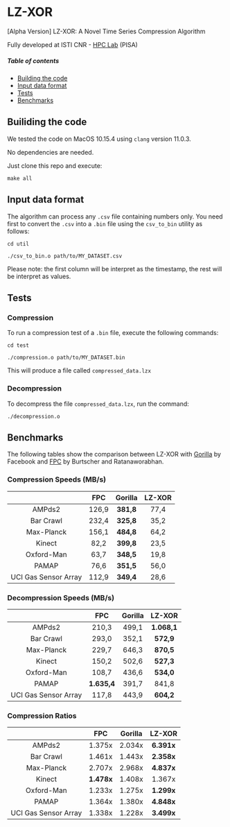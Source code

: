 # LZ-XOR
[Alpha Version] LZ-XOR: A Novel Time Series Compression Algorithm

Fully developed at ISTI CNR - [HPC Lab](http://hpc.isti.cnr.it) (PISA)

##### Table of contents
* [Building the code](#building-the-code)
* [Input data format](#input-data-format)
* [Tests](#tests)
* [Benchmarks](#benchmarks)


Builiding the code
-----------------
We tested the code on MacOS 10.15.4 using `clang` version 11.0.3. 

No dependencies are needed.

Just clone this repo and execute:

    make all


Input data format
-----------------
The algorithm can process any `.csv` file containing numbers only.
You need first to convert the `.csv` into a `.bin` file using the `csv_to_bin` utility as follows:

    cd util

    ./csv_to_bin.o path/to/MY_DATASET.csv

Please note: the first column will be interpret as the timestamp, the rest will be interpret as values.



Tests
-----------------
### Compression

To run a compression test of a `.bin` file, execute the following commands:

    cd test

    ./compression.o path/to/MY_DATASET.bin

This will produce a file called ``compressed_data.lzx``

### Decompression

To decompress the file ``compressed_data.lzx``, run the command:

    ./decompression.o

Benchmarks
-----------------
The following tables show the comparison between LZ-XOR with [Gorilla](https://www.vldb.org/pvldb/vol8/p1816-teller.pdf) by Facebook and [FPC](https://ieeexplore.ieee.org/document/4589203) by Burtscher and Ratanaworabhan.

### Compression Speeds (MB/s)

|                      |  FPC  | Gorilla | LZ-XOR |
|:--------------------:|:-----:|:-------:|:------:|
|        AMPds2        | 126,9 |  **381,8**  |  77,4  |
|       Bar Crawl      | 232,4 |  **325,8**  |  35,2  |
|      Max-Planck      | 156,1 |  **484,8**  |  64,2  |
|        Kinect        |  82,2 |  **399,8**  |  23,5  |
|      Oxford-Man      |  63,7 |  **348,5**  |  19,8  |
|         PAMAP        |  76,6 |  **351,5**  |  56,0  |
| UCI Gas Sensor Array | 112,9 |  **349,4**  |  28,6  |


### Decompression Speeds (MB/s)

|                      |   FPC   | Gorilla |  LZ-XOR |
|:--------------------:|:-------:|:-------:|:-------:|
|        AMPds2        |  210,3  |  499,1  | **1.068,1** |
|       Bar Crawl      |  293,0  |  352,1  |  **572,9**  |
|      Max-Planck      |  229,7  |  646,3  |  **870,5**  |
|        Kinect        |  150,2  |  502,6  |  **527,3** |
|      Oxford-Man      |  108,7  |  436,6  |  **534,0**  |
|         PAMAP        | **1.635,4** |  391,7  |  841,8  |
| UCI Gas Sensor Array |  117,8  |  443,9  |  **604,2**  |


### Compression Ratios

|                      |   FPC  | Gorilla | LZ-XOR |
|:--------------------:|:------:|:-------:|:------:|
|        AMPds2        | 1.375x |  2.034x | **6.391x** |
|       Bar Crawl      | 1.461x |  1.443x | **2.358x** |
|      Max-Planck      | 2.707x |  2.968x | **4.837x** |
|        Kinect        | **1.478x** |  1.408x | 1.367x |
|      Oxford-Man      | 1.233x |  1.275x | **1.299x** |
|         PAMAP        | 1.364x |  1.380x | **4.848x** |
| UCI Gas Sensor Array | 1.338x |  1.228x | **3.499x** |
